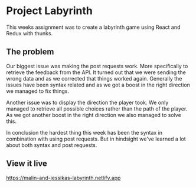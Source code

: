 # Project Labyrinth

This weeks assignment was to create a labyrinth game using React and Redux with thunks.

## The problem

Our biggest issue was making the post requests work. More specifically to retrieve the feedback from the API.
It turned out that we were sending the wrong data and as we corrected that things worked again. 
Generally the issues have been syntax related and as we got a boost in the right direction we managed to fix things.

Another issue was to display the direction the player took. We only managed to retrieve all possible choices rather than the path of the player.
As we got another boost in the right direction we also managed to solve this.

In conclusion the hardest thing this week has been the syntax in combination with using post requests.
But in hindsight we've learned a lot about both syntax and post requests.

## View it live

https://malin-and-jessikas-labyrinth.netlify.app
